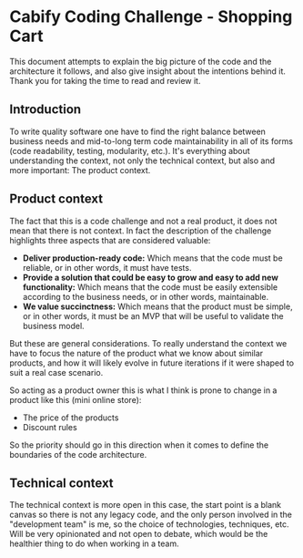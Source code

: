 # Cabify Coding Challenge - Shopping Cart

This document attempts to explain the big picture of the code and the architecture it follows, and also give insight about the intentions behind it. Thank you for taking the time to read and review it.

## Introduction

To write quality software one have to find the right balance between business needs and mid-to-long term code maintainability in all of its forms (code readability, testing, modularity, etc.). It's everything about understanding the context, not only the technical context, but also and more important: The product context.

## Product context

The fact that this is a code challenge and not a real product, it does not mean that there is not context. In fact the description of the challenge highlights three aspects that are considered valuable:

- **Deliver production-ready code:** Which means that the code must be reliable, or in other words, it must have tests.
- **Provide a solution that could be easy to grow and easy to add new functionality:** Which means that the code must be easily extensible according to the business needs, or in other words, maintainable.
- **We value succinctness:** Which means that the product must be simple, or in other words, it must be an MVP that will be useful to validate the business model.

But these are general considerations. To really understand the context we have to focus the nature of the product what we know about similar products, and how it will likely evolve in future iterations if it were shaped to suit a real case scenario.

So acting as a product owner this is what I think is prone to change in a product like this (mini online store):

- The price of the products
- Discount rules

So the priority should go in this direction when it comes to define the boundaries of the code architecture.

## Technical context

The technical context is more open in this case, the start point is a blank canvas so there is not any legacy code, and the only person involved in the "development team" is me, so the choice of technologies, techniques, etc. Will be very opinionated and not open to debate, which would be the healthier thing to do when working in a team.
